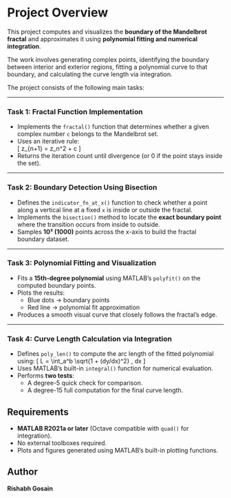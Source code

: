 # Project Overview

This project computes and visualizes the **boundary of the Mandelbrot fractal** and approximates it using **polynomial fitting and numerical integration**.

The work involves generating complex points, identifying the boundary between interior and exterior regions, fitting a polynomial curve to that boundary, and calculating the curve length via integration.

The project consists of the following main tasks:

---

### **Task 1: Fractal Function Implementation**

- Implements the `fractal()` function that determines whether a given complex number `c` belongs to the Mandelbrot set.  
- Uses an iterative rule:  
  \[
  z_{n+1} = z_n^2 + c
  \]
- Returns the iteration count until divergence (or 0 if the point stays inside the set).

---

### **Task 2: Boundary Detection Using Bisection**

- Defines the `indicator_fn_at_x()` function to check whether a point along a vertical line at a fixed `x` is inside or outside the fractal.  
- Implements the `bisection()` method to locate the **exact boundary point** where the transition occurs from inside to outside.  
- Samples **10³ (1000)** points across the x-axis to build the fractal boundary dataset.

---

### **Task 3: Polynomial Fitting and Visualization**

- Fits a **15th-degree polynomial** using MATLAB’s `polyfit()` on the computed boundary points.  
- Plots the results:
  - Blue dots → boundary points
  - Red line → polynomial fit approximation  
- Produces a smooth visual curve that closely follows the fractal’s edge.

---

### **Task 4: Curve Length Calculation via Integration**

- Defines `poly_len()` to compute the arc length of the fitted polynomial using:
  \[
  L = \int_a^b \sqrt{1 + (dy/dx)^2} \, dx
  \]
- Uses MATLAB’s built-in `integral()` function for numerical evaluation.  
- Performs **two tests**:
  - A degree-5 quick check for comparison.  
  - A degree-15 full computation for the final curve length.


## Requirements

- **MATLAB R2021a or later** (Octave compatible with `quad()` for integration).  
- No external toolboxes required.  
- Plots and figures generated using MATLAB’s built-in plotting functions.

## Author

**Rishabh Gosain**  
